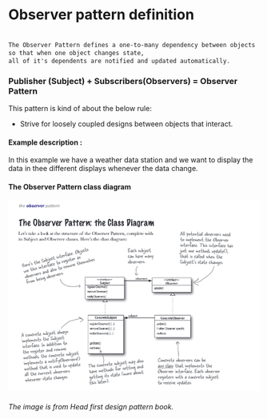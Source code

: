 # Observer pattern definition
```

The Observer Pattern defines a one-to-many dependency between objects so that when one object changes state,
all of it's dependents are notified and updated automatically.

```

### Publisher (Subject) + Subscribers(Observers) = Observer Pattern

This pattern is kind of about the below rule:
* Strive for loosely coupled designs between objects that interact.

#### **Example description :**
In this example we have a weather data station and we want to display the data in thee different displays whenever the data change.


#### The Observer Pattern class diagram

![](ovserver-pattern-diagram.png)
###### The image is from Head first design pattern book.